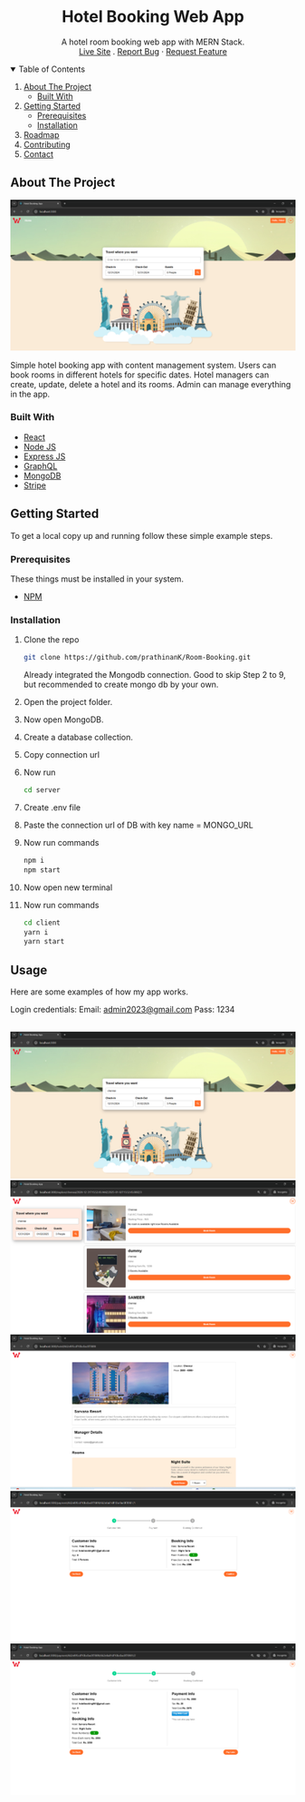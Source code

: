 <h1 align="center">Hotel Booking Web App</h1>
  <p align="center">
    A hotel room booking web app with MERN Stack.    <br />
    <a href="https://hotel-booking-web-app.vercel.app/">Live Site</a>
    .
    <a href="https://github.com/prathinanK/Room-Booking/issues">Report Bug</a>
    ·
    <a href="https://github.com/prathinanK/Room-Booking/issues">Request Feature</a>
  </p>
</p>


<!-- TABLE OF CONTENTS -->
<details open="open">
  <summary>Table of Contents</summary>
  <ol>
    <li>
      <a href="#about-the-project">About The Project</a>
      <ul>
        <li><a href="#built-with">Built With</a></li>
      </ul>
    </li>
    <li>
      <a href="#getting-started">Getting Started</a>
      <ul>
        <li><a href="#prerequisites">Prerequisites</a></li>
        <li><a href="#installation">Installation</a></li>
      </ul>
    </li>
    <li><a href="#roadmap">Roadmap</a></li>
    <li><a href="#contributing">Contributing</a></li>
    <li><a href="#contact">Contact</a></li>  </ol>
</details>



<!-- ABOUT THE PROJECT -->
## About The Project

<img src="./demo/scr1.png" alt=""/>
<br>

Simple hotel booking app with content management system. Users can book rooms in different hotels for specific dates. Hotel managers can create, update, delete a hotel and its rooms. Admin can manage everything in the app.

### Built With
* [React](https://reactjs.org/)
* [Node JS](https://nodejs.org/en/)
* [Express JS](https://expressjs.com/)
* [GraphQL](https://graphql.org/)
* [MongoDB](https://www.mongodb.com/)
* [Stripe](https://stripe.com/en-in)


<!-- GETTING STARTED -->
## Getting Started

To get a local copy up and running follow these simple example steps.

### Prerequisites

These things must be installed in your system.
* [NPM](https://nodejs.org/en/)

### Installation

1. Clone the repo
   ```sh
   git clone https://github.com/prathinanK/Room-Booking.git
   ```
   Already integrated the Mongodb connection. Good to skip Step 2 to 9, but recommended to create mongo db by your own.

2. Open the project folder.
4. Now open MongoDB.
5. Create a database collection.
6. Copy connection url
7. Now run
   ```sh
   cd server
   ```
8. Create .env file
9. Paste the connection url of DB with key name = MONGO_URL

10. Now run commands
    ```sh
    npm i
    npm start
    ```
11. Now open new terminal
12. Now run commands
    ```sh
    cd client
    yarn i
    yarn start
    ```
   
<!-- USAGE EXAMPLES -->
## Usage

Here are some examples of how my app works.

Login credentials:
Email: admin2023@gmail.com
Pass: 1234

<br>
<img src="./demo/scr2.png" alt=""/>
<br>
<img src="./demo/scr3.png" alt=""/>
<br>
<img src="./demo/scr4.png" alt=""/>
<br>
<img src="./demo/scr5.png" alt=""/>
<br>
<img src="./demo/scr6.png" alt=""/>
<br>